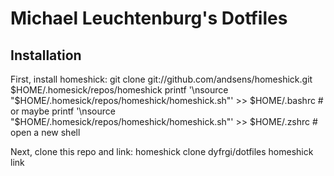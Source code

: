 Michael Leuchtenburg's Dotfiles
===============================

Installation
------------

First, install homeshick:
    git clone git://github.com/andsens/homeshick.git $HOME/.homesick/repos/homeshick
    printf '\nsource "$HOME/.homesick/repos/homeshick/homeshick.sh"' >> $HOME/.bashrc
    # or maybe
    printf '\nsource "$HOME/.homesick/repos/homeshick/homeshick.sh"' >> $HOME/.zshrc
    # open a new shell

Next, clone this repo and link:
    homeshick clone dyfrgi/dotfiles
    homeshick link
